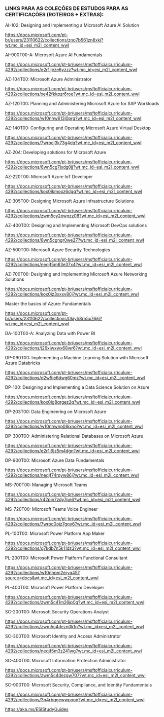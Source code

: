 ### LINKS PARA AS COLEÇÕES DE ESTUDOS PARA AS CERTIFICAÇÕES (ROTEIROS + EXTRAS):

AI-102: Designing and Implementing a Microsoft Azure AI Solution

https://docs.microsoft.com/pt-br/users/23110622/collections/zno7b561zn8xkj?wt.mc_id=esi_m2l_content_wwl

AI-900T00-A: Microsoft Azure AI Fundamentals

https://docs.microsoft.com/pt-br/users/msftofficialcurriculum-4292/collections/e2r1ijeze6yzzz?wt.mc_id=esi_m2l_content_wwl

AZ-104T00: Microsoft Azure Administrator

https://docs.microsoft.com/pt-br/users/msftofficialcurriculum-4292/collections/xe42fkkpzr6roe?wt.mc_id=esi_m2l_content_wwl

AZ-120T00: Planning and Administering Microsoft Azure for SAP Workloads

https://docs.microsoft.com/pt-br/users/msftofficialcurriculum-4292/collections/w10nhw613j0prg?wt.mc_id=esi_m2l_content_wwl

AZ-140T00: Configuring and Operating Microsoft Azure Virtual Desktop

https://docs.microsoft.com/pt-br/users/msftofficialcurriculum-4292/collections/7wrocj3k73g4dq?wt.mc_id=esi_m2l_content_wwl

AZ-204: Developing solutions for Microsoft Azure

https://docs.microsoft.com/pt-br/users/msftofficialcurriculum-4292/collections/8wn5cg7jxdg0jj?wt.mc_id=esi_m2l_content_wwl

AZ-220T00: Microsoft Azure IoT Developer

https://docs.microsoft.com/pt-br/users/msftofficialcurriculum-4292/collections/kox0ikmooz6dgq?wt.mc_id=esi_m2l_content_wwl

AZ-305T00: Designing Microsoft Azure Infrastructure Solutions

https://docs.microsoft.com/pt-br/users/msftofficialcurriculum-4292/collections/zwm5cy2ownzz08?wt.mc_id=esi_m2l_content_wwl

AZ-400T00: Designing and Implementing Microsoft DevOps solutions

https://docs.microsoft.com/pt-br/users/msftofficialcurriculum-4292/collections/8wn5cgngr0we27?wt.mc_id=esi_m2l_content_wwl

AZ-500T00: Microsoft Azure Security Technologies

https://docs.microsoft.com/pt-br/users/msftofficialcurriculum-4292/collections/neqjf5m83e37x4?wt.mc_id=esi_m2l_content_wwl

AZ-700T00: Designing and Implementing Microsoft Azure Networking Solutions

https://docs.microsoft.com/pt-br/users/msftofficialcurriculum-4292/collections/kox0iz3xxxy80j?wt.mc_id=esi_m2l_content_wwl

Master the basics of Azure: Fundamentals

https://docs.microsoft.com/pt-br/users/23110622/collections/0kjyh8rn5x76j6?wt.mc_id=esi_m2l_content_wwl

DA-100T00-A: Analyzing Data with Power BI

https://docs.microsoft.com/pt-br/users/msftofficialcurriculum-4292/collections/j26xiwxwx68wr6?wt.mc_id=esi_m2l_content_wwl

DP-090T00: Implementing a Machine Learning Solution with Microsoft Azure Databricks

https://docs.microsoft.com/pt-br/users/msftofficialcurriculum-4292/collections/d2w5ie6dwg60mz?wt.mc_id=esi_m2l_content_wwl

DP-100: Designing and Implementing a Data Science Solution on Azure

https://docs.microsoft.com/pt-br/users/msftofficialcurriculum-4292/collections/kox0ig8qrgez2q?wt.mc_id=esi_m2l_content_wwl

DP-203T00: Data Engineering on Microsoft Azure

https://docs.microsoft.com/pt-br/users/msftofficialcurriculum-4292/collections/w10nhwnp08jxno?wt.mc_id=esi_m2l_content_wwl

DP-300T00: Administering Relational Databases on Microsoft Azure

https://docs.microsoft.com/pt-br/users/msftofficialcurriculum-4292/collections/e2r1i6jz5m4dgn?wt.mc_id=esi_m2l_content_wwl

DP-900T00: Microsoft Azure Data Fundamentals

https://docs.microsoft.com/pt-br/users/msftofficialcurriculum-4292/collections/neqjf74rqyw86j?wt.mc_id=esi_m2l_content_wwl

MS-700T00: Managing Microsoft Teams

https://docs.microsoft.com/pt-br/users/msftofficialcurriculum-4292/collections/r42pin7zdy7pn6?wt.mc_id=esi_m2l_content_wwl

MS-720T00: Microsoft Teams Voice Engineer

https://docs.microsoft.com/pt-br/users/msftofficialcurriculum-4292/collections/7wroc0ojz7gqy6?wt.mc_id=esi_m2l_content_wwl

PL-100T00: Microsoft Power Platform App Maker

https://docs.microsoft.com/pt-br/users/msftofficialcurriculum-4292/collections/g7kdb7n5k11dz3?wt.mc_id=esi_m2l_content_wwl

PL-200T00: Microsoft Power Platform Functional Consultant

https://docs.microsoft.com/pt-br/users/msftofficialcurriculum-4292/collections/w10nhpm2eryq45?source=docs&wt.mc_id=esi_m2l_content_wwl

PL-400T00: Microsoft Power Platform Developer

https://docs.microsoft.com/pt-br/users/msftofficialcurriculum-4292/collections/zwm5c41m26jp0q?wt.mc_id=esi_m2l_content_wwl

SC-200T00: Microsoft Security Operations Analyst

https://docs.microsoft.com/pt-br/users/msftofficialcurriculum-4292/collections/zwm5c4dezn0k1n?wt.mc_id=esi_m2l_content_wwl

SC-300T00: Microsoft Identity and Access Administrator

https://docs.microsoft.com/pt-br/users/msftofficialcurriculum-4292/collections/neqjf5m3z241wg?wt.mc_id=esi_m2l_content_wwl

SC-400T00: Microsoft Information Protection Administrator

https://docs.microsoft.com/pt-br/users/msftofficialcurriculum-4292/collections/zwm5c4dezgw707?wt.mc_id=esi_m2l_content_wwl

SC-900T00: Microsoft Security, Compliance, and Identity Fundamentals

https://docs.microsoft.com/pt-br/users/msftofficialcurriculum-4292/collections/3n4rbqgewwpoon?wt.mc_id=esi_m2l_content_wwl


https://aka.ms/ESIStudyGuides


